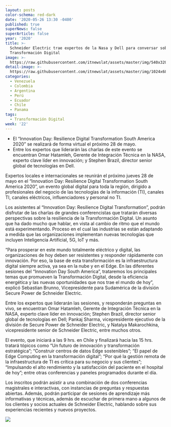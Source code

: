 ```yaml
---
layout: posts
color-schema: red-dark
date: '2020-05-26 13:30 -0400'
published: true
superNews: false
superArticle: false
year: '2020'
title: >-
  Schneider Electric trae expertos de la Nasa y Dell para conversar sobre
  Transformación Digital 
image: >-
  https://raw.githubusercontent.com/itnewslat/assets/master/img/540x320/Innovation-Day-p.jpg
detail-image: >-
  https://raw.githubusercontent.com/itnewslat/assets/master/img/1024x680/Innovation-Day-g.jpg
categories:
  - Venezuela
  - Colombia
  - Argentina
  - Perú
  - Ecuador
  - Chile
  - Panama
tags:
  - Transformación Digital
week: '22'
---
```

- El “Innovation Day: Resilience Digital Transformation South America 2020” se realizará de forma virtual el próximo 28 de mayo.
- Entre los expertos que liderarán las charlas de este evento se encuentran Omar Hatamleh, Gerente de Integración Técnica en la NASA, experto clave líder en innovación; y Stephen Brazil, director senior global de tecnologías en Dell.

Expertos locales e internacionales se reunirán el próximo jueves 28 de mayo en el “Innovation Day: Resilience Digital Transformation South America 2020”, un evento global digital para toda la región, dirigido a profesionales del negocio de las tecnologías de la información (TI), canales TI, canales eléctricos, influenciadores y personal no TI.

Los asistentes al “Innovation Day: Resilience Digital Transformation”, podrán disfrutar de las charlas de grandes conferencistas que tratarán diversas perspectivas sobre la resiliencia de la Transformación Digital. Un asunto que ha dado mucho que hablar, en vista al cambio de ritmo que el mundo está experimentando. Proceso en el cual las industrias se están adaptando a medida que las organizaciones implementan nuevas tecnologías que incluyen Inteligencia Artificial, 5G, IoT y más.

“Para prosperar en este mundo totalmente eléctrico y digital, las organizaciones de hoy deben ser resistentes y responder rápidamente con innovación. Por eso, la base de esta transformación es la infraestructura digital siempre activa, ya sea en la nube y en el Edge. En las diferentes sesiones del “Innovation Day South America”, trataremos los principales temas que promueven la Transformación Digital, desde la eficiencia energética y las nuevas oportunidades que nos trae el mundo de hoy”, explicó Sebastian Brunno, Vicepresidente para Sudamérica de la división Secure Power de Schneider Electric.

Entre los expertos que liderarán las sesiones, y responderán preguntas en vivo, se encuentran Omar Hatamleh, Gerente de Integración Técnica en la NASA, experto clave líder en innovación; Stephen Brazil, director senior global de tecnologías en Dell; Pankaj Sharma, vicepresidente ejecutivo de la división de Secure Power de Schneider Electric, y Natalya Makarochkina, vicepresidente senior de Schneider Electric, entre muchos otros.

El evento, que iniciará a las 9 hrs. en Chile y finalizará hacia las 15 hrs. tratará tópicos como “Un futuro de innovación y transformación estratégica”; “Construir centros de datos Edge sostenibles”; “El papel de Edge Computing en la transformación digital”; “Por qué la gestión remota de la infraestructura de TI es crítica para su negocio y sus clientes”; “Impulsando el alto rendimiento y la satisfacción del paciente en el hospital de hoy”; entre otras conferencias y paneles programados durante el día.

Los inscritos podrán asistir a una combinación de dos conferencias magistrales e interactivas, con instancias de preguntas y respuestas abiertas. Además, podrán participar de sesiones de aprendizaje más informativas y técnicas, además de escuchar de primera mano a algunos de los clientes y socios actuales de Schneider Electric, hablando sobre sus experiencias recientes y nuevos proyectos.

<img src="https://tracker.metricool.com/c3po.jpg?hash=56f88a41e39ab42c063cc51676587a04"/>
